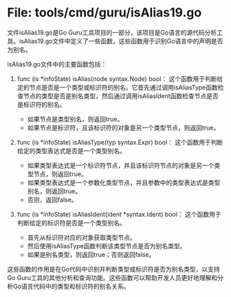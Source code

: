# File: tools/cmd/guru/isAlias19.go

文件isAlias19.go是Go Guru工具项目的一部分，该项目是Go语言的源代码分析工具。isAlias19.go文件中定义了一些函数，这些函数用于识别Go语言中的声明是否为别名。

isAlias19.go文件中的主要函数包括：

1. func (is *infoState) isAlias(node syntax.Node) bool：
   这个函数用于判断给定的节点是否是一个类型或标识符的别名。它首先通过调用isAliasType函数检查节点的类型是否是别名类型，然后通过调用isAliasIdent函数检查节点是否是标识符的别名。
   - 如果节点是类型别名，则返回true。
   - 如果节点是标识符，且该标识符的对象是另一个类型节点，则返回true。

2. func (is *infoState) isAliasType(typ syntax.Expr) bool：
   这个函数用于判断给定的类型表达式是否是一个类型别名。
   - 如果类型表达式是一个标识符节点，并且该标识符节点的对象是另一个类型节点，则返回true。
   - 如果类型表达式是一个参数化类型节点，并且参数中的类型表达式是类型别名，则返回true。
   - 否则，返回false。

3. func (is *infoState) isAliasIdent(ident *syntax.Ident) bool：
   这个函数用于判断给定的标识符是否是一个类型别名。
   - 首先从标识符对应的对象获取类型节点。
   - 然后使用isAliasType函数判断该类型节点是否为别名类型。
   - 如果是别名类型，则返回true；否则返回false。

这些函数的作用是在Go代码中识别并判断类型或标识符是否为别名类型，以支持Go Guru工具的其他分析和查询功能。这些函数可以帮助开发人员更好地理解和分析Go语言代码中的类型和标识符的别名关系。

